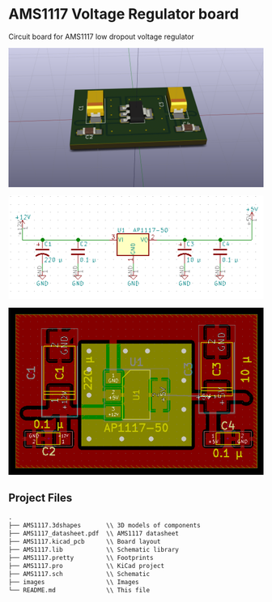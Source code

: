 # AMS1117 Voltage Regulator board

Circuit board for AMS1117 low dropout voltage regulator

![](images/AMS1117_board.png)

![](images/AMS1117_schematic.png)

![](images/AMS1117_layout.png)


## Project Files

```
.
├── AMS1117.3dshapes       \\ 3D models of components
├── AMS1117_datasheet.pdf  \\ AMS1117 datasheet
├── AMS1117.kicad_pcb      \\ Board layout
├── AMS1117.lib            \\ Schematic library
├── AMS1117.pretty         \\ Footprints
├── AMS1117.pro            \\ KiCad project
├── AMS1117.sch            \\ Schematic
├── images                 \\ Images
└── README.md              \\ This file
```
